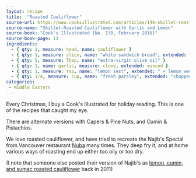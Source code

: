 ```yaml
---
layout: recipe
title:  "Roasted Cauliflower"
source-url: https://www.cooksillustrated.com/articles/146-skillet-roasted-cauliflower
source-name: "Skillet-Roasted Cauliflower with Garlic and Lemon"
source-book: "Cook's Illustrated [No. 138, February 2016]"
source-book-page: 13
ingredients:
  - { qty: 1, measure: head, name: cauliflower }
  - { qty: 1, measure: slice, name: "white sandwich bread", extended: "hearty, torn into 1-inch pieces" }
  - { qty: 5, measure: Tbsp, name: "extra-virgin olive oil" }
  - { qty: 1, name: garlic, measure: clove, extended: minced }
  - { qty: 1, measure: tsp, name: "lemon zest", extended: " + lemon wedges for serving" }
  - { qty: 1/4, measure: cup, name: "fresh parsley", extended: "chopped" }
categories:
 - Middle Eastern
---
```


Every Christmas, I buy a Cook's Illustrated for holiday reading. This is one of the recipes that caught my eye.

There are alternate versions with Capers & Pine Nuts, and Cumin & Pistachios.

We love roasted cauliflower, and have tried to recreate the Najib's Special from Vancouver restaurant [Nuba](http://nuba.ca) many times. They deep fry it, and at home various ways of roasting end up either too oily or too dry.

(I note that someone else posted their version of Najib's as [lemon, cumin, and sumac roasted cauliflower](http://everybodylikessandwiches.com/2011/01/lemon-roasted-cauliflower-with-cumin-sumac/) back in 2011)

